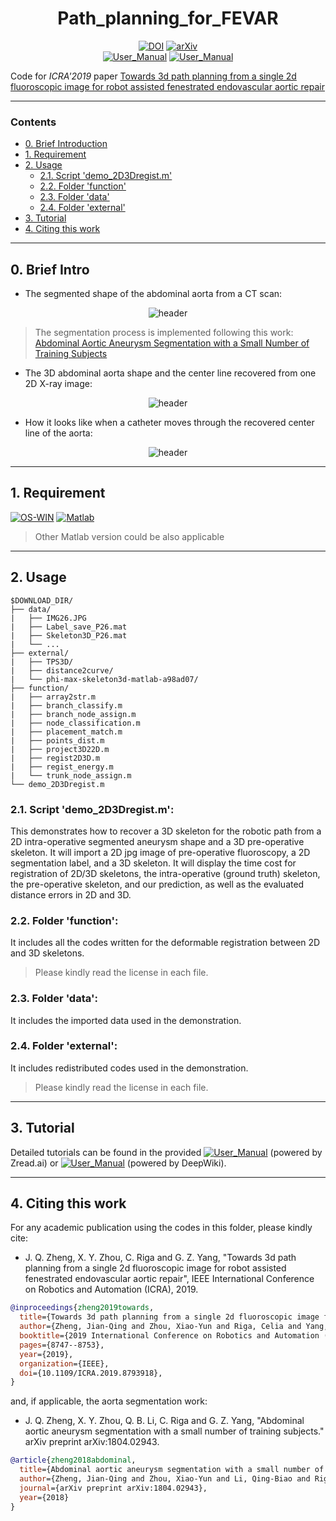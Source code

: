 <div align="center">
<h1> Path_planning_for_FEVAR </h1>
  
[![DOI](https://img.shields.io/badge/DOI-10.1109%2FICRA.2019.8793918-darkyellow)](https://ieeexplore.ieee.org/abstract/document/8793918/)
[![arXiv](https://img.shields.io/badge/arXiv-1809.05955-b31b1b.svg)](https://arxiv.org/abs/1809.05955)
<br />
[![User_Manual](https://img.shields.io/badge/UserManual-zread.ai-darkgreen)](https://zread.ai/jianqingzheng/path_planning_for_FEVAR)
[![User_Manual](https://img.shields.io/badge/UserManual-deepwiki-darkgreen)](https://deepwiki.com/jianqingzheng/path_planning_for_FEVAR)

</div>

Code for *ICRA'2019* paper [Towards 3d path planning from a single 2d fluoroscopic image for robot assisted fenestrated endovascular aortic repair](https://ieeexplore.ieee.org/abstract/document/8793918)

---

### Contents ###
- [0. Brief Introduction](#0-brief-intro)
- [1. Requirement](#1-requirement)
- [2. Usage](#2-usage)
  - [2.1. Script 'demo_2D3Dregist.m'](#21-script-demo_2d3dregistm)
  - [2.2. Folder 'function'](#22-folder-function)
  - [2.3. Folder 'data'](#23-folder-data)
  - [2.4. Folder 'external'](#24-folder-external)
- [3. Tutorial](#3-tutorial)
- [4. Citing this work](#3-citing-this-work)

---
## 0. Brief Intro ##
* The segmented shape of the abdominal aorta from a CT scan:

<div align="center">

![header](imgs/aorta_seg.gif)

</div>

> The segmentation process is implemented following this work: [Abdominal Aortic Aneurysm Segmentation
with a Small Number of Training Subjects](https://arxiv.org/pdf/1804.02943.pdf)

* The 3D abdominal aorta shape and the center line recovered from one 2D X-ray image:

<div align="center">

![header](imgs/demo-recover.gif)

</div>

* How it looks like when a catheter moves through the recovered center line of the aorta:

<div align="center">
  
![header](imgs/demo-visual.gif)

</div>

---

## 1. Requirement ##
[![OS-WIN](https://img.shields.io/badge/OS-Windows%7CLinux-darkblue)]()
[![Matlab](https://img.shields.io/badge/Matlab-R2016a%7CR2017a-blue)](https://www.mathworks.com/products/matlab.html)

> Other Matlab version could be also applicable

---

## 2. Usage ##
```
$DOWNLOAD_DIR/
├── data/
|   ├── IMG26.JPG
|   ├── Label_save_P26.mat
|   ├── Skeleton3D_P26.mat
|   └── ...
├── external/
|   ├── TPS3D/
|   ├── distance2curve/
|   └── phi-max-skeleton3d-matlab-a98ad07/
├── function/
|   ├── array2str.m
|   ├── branch_classify.m
|   ├── branch_node_assign.m
|   ├── node_classification.m
|   ├── placement_match.m
|   ├── points_dist.m
|   ├── project3D22D.m
|   ├── regist2D3D.m
|   ├── regist_energy.m
|   └── trunk_node_assign.m
└── demo_2D3Dregist.m
```


### 2.1. Script 'demo_2D3Dregist.m': ###

This demonstrates how to recover a 3D skeleton for the robotic path from a 2D intra-operative segmented aneurysm shape and a 3D pre-operative skeleton. It will import a 2D jpg image of pre-operative fluoroscopy, a 2D segmentation label, and a 3D skeleton. It will display the time cost for registration of 2D/3D skeletons, the intra-operative (ground truth) skeleton, the pre-operative skeleton, and our prediction, as well as the evaluated distance errors in 2D and 3D.

### 2.2. Folder 'function': ###

It includes all the codes written for the deformable registration between 2D and 3D skeletons.
> Please kindly read the license in each file.

### 2.3. Folder 'data': ###

It includes the imported data used in the demonstration.

### 2.4. Folder 'external': ###

It includes redistributed codes used in the demonstration.
> Please kindly read the license in each file.

---
## 3. Tutorial ##

Detailed tutorials can be found in the provided [![User_Manual](https://img.shields.io/badge/UserManual-zread.ai-darkgreen)](https://zread.ai/jianqingzheng/path_planning_for_FEVAR) (powered by Zread.ai) or [![User_Manual](https://img.shields.io/badge/UserManual-deepwiki-darkgreen)](https://deepwiki.com/jianqingzheng/path_planning_for_FEVAR) (powered by DeepWiki).


---
## 4. Citing this work ##
For any academic publication using the codes in this folder, please kindly cite:
- J. Q. Zheng, X. Y. Zhou, C. Riga and G. Z. Yang, "Towards 3d path planning from a single 2d fluoroscopic image for robot assisted fenestrated endovascular aortic repair", IEEE International Conference on Robotics and Automation (ICRA), 2019.
```bibtex
@inproceedings{zheng2019towards,
  title={Towards 3d path planning from a single 2d fluoroscopic image for robot assisted fenestrated endovascular aortic repair},
  author={Zheng, Jian-Qing and Zhou, Xiao-Yun and Riga, Celia and Yang, Guang-Zhong},
  booktitle={2019 International Conference on Robotics and Automation (ICRA)},
  pages={8747--8753},
  year={2019},
  organization={IEEE},
  doi={10.1109/ICRA.2019.8793918},
}
```
and, if applicable, the aorta segmentation work:
- J. Q. Zheng, X. Y. Zhou, Q. B. Li, C. Riga and G. Z. Yang, "Abdominal aortic aneurysm segmentation with a small number of training subjects." arXiv preprint arXiv:1804.02943.
```bibtex
@article{zheng2018abdominal,
  title={Abdominal aortic aneurysm segmentation with a small number of training subjects},
  author={Zheng, Jian-Qing and Zhou, Xiao-Yun and Li, Qing-Biao and Riga, Celia and Yang, Guang-Zhong},
  journal={arXiv preprint arXiv:1804.02943},
  year={2018}
}
```
